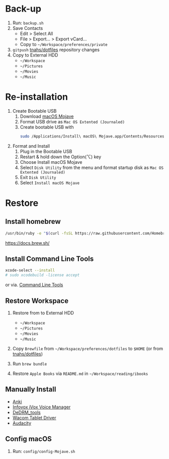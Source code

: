 # Back-up

1. Run: `backup.sh`
2. Save Contacts
    + Edit > Select All
    + File > Export... > Export vCard...
    + Copy to `~/Workspace/preferences/private`
3. `gitpush` [tnahs/dotfiles](https://github.com/tnahs/dotfiles) repository changes
4. Copy to External HDD
    + `~/Workspace`
    + `~/Pictures`
    + `~/Movies`
    + `~/Music`

# Re-installation

1. Create Bootable USB
   1. Download [macOS Mojave](https://itunes.apple.com/tw/app/macos-mojave/id1398502828?l=en&mt=12)
   2. Format USB drive as `Mac OS Extented (Journaled)`
   3. Create bootable USB with
        ```bash
        sudo /Applications/Install\ macOS\ Mojave.app/Contents/Resources/createinstallmedia --volume /Volumes/Untitled --applicationpath /Applications/Install\ macOS\ Mojave.app --nointeraction
        ```
2. Format and Install
   1. Plug in the Bootable USB
   2. Restart & hold down the Option(⌥) key
   3. Choose Install macOS Mojave
   4. Select `Disk Utility` from the menu and format startup disk as `Mac OS Extented (Journaled)`
   5. Exit `Disk Utility`
   6. Select `Install macOS Mojave`

# Restore

## Install homebrew

``` bash
/usr/bin/ruby -e "$(curl -fsSL https://raw.githubusercontent.com/Homebrew/install/master/install)"
```

https://docs.brew.sh/

## Install Command Line Tools

``` bash
xcode-select --install
# sudo xcodebuild -license accept
```
or via. [Command Line Tools](https://developer.apple.com/downloads/)


## Restore Workspace

1. Restore from to External HDD
    + `~/Workspace`
    + `~/Pictures`
    + `~/Movies`
    + `~/Music`

2. Copy `Brewfile` from `~/Workspace/preferences/dotfiles` to `$HOME` (or from [tnahs/dotfiles](https://github.com/tnahs/dotfiles))
3. Run `brew bundle`
4. Restore `Apple Books` via `README.md` in `~/Workspace/reading/ibooks`


## Manually Install

+ [Anki](https://apps.ankiweb.net/)
+ [Infovox iVox Voice Manager](http://www.assistiveware.com/product/infovox-ivox)
+ [DeDRM_tools](https://github.com/apprenticeharper/DeDRM_tools/releases/)
+ [Wacom Tablet Driver](https://www.wacom.com/en-us/support/product-support/drivers)
+ [Audacity](http://www.audacityteam.org/)

## Config macOS

1. Run: `config/config-Mojave.sh`